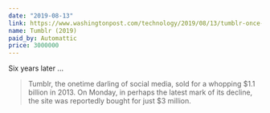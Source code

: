 ```yaml
---
date: "2019-08-13"
link: https://www.washingtonpost.com/technology/2019/08/13/tumblr-once-sold-billion-owner-wordpress-just-bought-site-fraction-that/
name: Tumblr (2019)
paid_by: Automattic
price: 3000000
---
```


Six years later ...

> Tumblr, the onetime darling of social media, sold for a whopping $1.1 billion in 2013. On Monday, in perhaps the latest mark of its decline, the site was reportedly bought for just $3 million.
